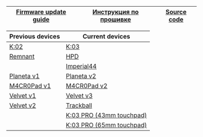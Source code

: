 | [Firmware update guide][01]  | [Инструкция по прошивке][02] | [Source code][03] |
| ---------------------------  | ---------------------------- | ----------------- |


| Previous devices    | Current devices                     |
| ------------------- | -------------------                 |
| [K:02][07]          | [K:03][05]                          |
| [Remnant][12]       | [HPD][04]                           |
|                     | [Imperial44][06]                    |
| [Planeta v1][08]    | [Planeta v2][09]                    |
| [M4CR0Pad v1][10]   | [M4CR0Pad v2][11]                   |      
| [Velvet v1][13]     | [Velvet v3][17]                     |     
| [Velvet v2][14]     | [Trackball][15]                     |
|                     | [K:03 PRO (43mm touchpad)][16]      |
|                     | [K:03 PRO (65mm touchpad)][18]      |


[01]: https://ergohaven.xyz/docs
[02]: https://ru.ergohaven.xyz/docs
[03]: https://github.com/ergohaven/vial-qmk/tree/vial/keyboards/ergohaven

[04]: https://github.com/ergohaven/vial-qmk/releases/download/3.8.2/3.8.2_hpd_v1.uf2                          
[05]: https://github.com/ergohaven/vial-qmk/releases/download/3.8.2/3.8.2_k03_v1_v2.uf2          
[06]: https://github.com/ergohaven/vial-qmk/releases/download/3.8.2/3.8.2_imperial44_v1_v2.uf2    
[07]: https://github.com/ergohaven/vial-qmk/releases/download/3.8.2/3.8.2_k02_v1.uf2
[08]: https://github.com/ergohaven/vial-qmk/releases/download/3.8.2/3.8.2_planeta_v1.uf2
[09]: https://github.com/ergohaven/vial-qmk/releases/download/3.8.2/3.8.2_planeta_v2.uf2
[10]: https://github.com/ergohaven/vial-qmk/releases/download/3.8.2/3.8.2_macropad_v1.uf2
[11]: https://github.com/ergohaven/vial-qmk/releases/download/3.8.2/3.8.2_macropad_v2.uf2
[12]: https://github.com/ergohaven/vial-qmk/releases/download/3.8.2/3.8.2_remnant_v1.uf2
[13]: https://github.com/ergohaven/vial-qmk/releases/download/3.8.2/3.8.2_velvet_v1.uf2
[14]: https://github.com/ergohaven/vial-qmk/releases/download/3.8.2/3.8.2_velvet_v2.uf2
[15]: https://github.com/ergohaven/vial-qmk/releases/download/3.8.2/3.8.2_trackball_v1.uf2
[16]: https://github.com/ergohaven/vial-qmk/releases/download/3.8.2/3.8.2_k03pro_43mm_v1.uf2 
[17]: https://github.com/ergohaven/vial-qmk/releases/download/3.8.2/3.8.2_velvet_v3.uf2
[18]: https://github.com/ergohaven/vial-qmk/releases/download/3.8.2/3.8.2_k03pro_65mm_v1.uf2 
